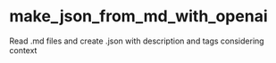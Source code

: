 # make_json_from_md_with_openai
Read .md files and create .json with description and tags considering context
